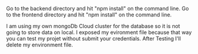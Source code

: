 Go to the backend directory and hit "npm install" on the command line.
Go to the frontend directory and hit "npm install" on the command line.

I am using my own mongoDb Cloud cluster for the database so it is not going to store data on local.
I exposed my evironment file because that way you can test my projet without submit your credentials.
After Testing I'll delete my environment file.

